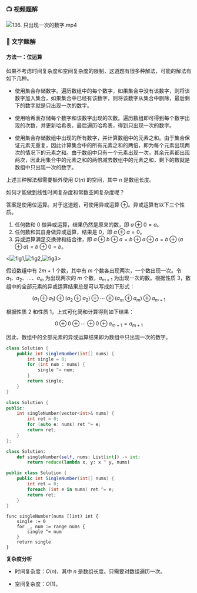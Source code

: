### 📺 视频题解  
![136. 只出现一次的数字.mp4](47a527e0-e01f-4ece-a158-140764b7c319)

### 📖 文字题解
#### 方法一：位运算

如果不考虑时间复杂度和空间复杂度的限制，这道题有很多种解法，可能的解法有如下几种。

- 使用集合存储数字。遍历数组中的每个数字，如果集合中没有该数字，则将该数字加入集合，如果集合中已经有该数字，则将该数字从集合中删除，最后剩下的数字就是只出现一次的数字。

- 使用哈希表存储每个数字和该数字出现的次数。遍历数组即可得到每个数字出现的次数，并更新哈希表，最后遍历哈希表，得到只出现一次的数字。

- 使用集合存储数组中出现的所有数字，并计算数组中的元素之和。由于集合保证元素无重复，因此计算集合中的所有元素之和的两倍，即为每个元素出现两次的情况下的元素之和。由于数组中只有一个元素出现一次，其余元素都出现两次，因此用集合中的元素之和的两倍减去数组中的元素之和，剩下的数就是数组中只出现一次的数字。

上述三种解法都需要额外使用 $O(n)$ 的空间，其中 $n$ 是数组长度。

如何才能做到线性时间复杂度和常数空间复杂度呢？

答案是使用位运算。对于这道题，可使用异或运算 $\oplus$。异或运算有以下三个性质。

1. 任何数和 $0$ 做异或运算，结果仍然是原来的数，即 $a \oplus 0=a$。
2. 任何数和其自身做异或运算，结果是 $0$，即 $a \oplus a=0$。
3. 异或运算满足交换律和结合律，即 $a \oplus b \oplus a=b \oplus a \oplus a=b \oplus (a \oplus a)=b \oplus0=b$。

<![fig1](https://assets.leetcode-cn.com/solution-static/136/1.PNG),![fig2](https://assets.leetcode-cn.com/solution-static/136/2.PNG),![fig3](https://assets.leetcode-cn.com/solution-static/136/3.PNG)>

假设数组中有 $2m+1$ 个数，其中有 $m$ 个数各出现两次，一个数出现一次。令 $a_{1}$、$a_{2}$、$\ldots$、$a_{m}$ 为出现两次的 $m$ 个数，$a_{m+1}$ 为出现一次的数。根据性质 3，数组中的全部元素的异或运算结果总是可以写成如下形式：

$$
(a_{1} \oplus a_{1}) \oplus (a_{2} \oplus a_{2}) \oplus \cdots \oplus (a_{m} \oplus a_{m}) \oplus a_{m+1}
$$

根据性质 2 和性质 1，上式可化简和计算得到如下结果：

$$
0 \oplus 0 \oplus \cdots \oplus 0 \oplus a_{m+1}=a_{m+1}
$$

因此，数组中的全部元素的异或运算结果即为数组中只出现一次的数字。

```Java [sol1-Java]
class Solution {
    public int singleNumber(int[] nums) {
        int single = 0;
        for (int num : nums) {
            single ^= num;
        }
        return single;
    }
}
```

```cpp [sol1-C++]
class Solution {
public:
    int singleNumber(vector<int>& nums) {
        int ret = 0;
        for (auto e: nums) ret ^= e;
        return ret;
    }
};
```

```python [sol1-Python3]
class Solution:
    def singleNumber(self, nums: List[int]) -> int:
        return reduce(lambda x, y: x ^ y, nums)
```

```csharp [sol1-C#]
public class Solution {
    public int SingleNumber(int[] nums) {
        int ret = 0;
        foreach (int e in nums) ret ^= e;
        return ret;
    }
}
```

```golang [sol1-Golang]
func singleNumber(nums []int) int {
    single := 0
    for _, num := range nums {
        single ^= num
    }
    return single
}
```

**复杂度分析**

* 时间复杂度：$O(n)$，其中 $n$ 是数组长度。只需要对数组遍历一次。

* 空间复杂度：$O(1)$。